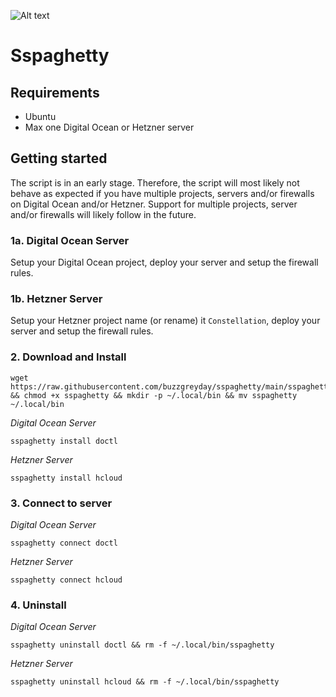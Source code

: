 ![Alt text](https://www.publicdomainpictures.net/pictures/70000/velka/cooked-fresh-spaghetti-1389122074pCK.jpg)
# Sspaghetty

## Requirements

* Ubuntu
* Max one Digital Ocean or Hetzner server

## Getting started

The script is in an early stage. Therefore, the script will most likely not behave as expected if you have multiple projects, servers and/or firewalls on Digital Ocean and/or Hetzner. Support for multiple projects, server and/or firewalls will likely follow in the future.

### 1a. Digital Ocean Server

Setup your Digital Ocean project, deploy your server and setup the firewall rules.

### 1b. Hetzner Server

Setup your Hetzner project name (or rename) it `Constellation`, deploy your server and setup the firewall rules.

### 2. Download and Install
```
wget https://raw.githubusercontent.com/buzzgreyday/sspaghetty/main/sspaghetty && chmod +x sspaghetty && mkdir -p ~/.local/bin && mv sspaghetty ~/.local/bin
```
*Digital Ocean Server*
```
sspaghetty install doctl
```
*Hetzner Server*
```
sspaghetty install hcloud
```
### 3. Connect to server
*Digital Ocean Server*
```
sspaghetty connect doctl
```
*Hetzner Server*
```
sspaghetty connect hcloud
```
### 4. Uninstall
*Digital Ocean Server*
```
sspaghetty uninstall doctl && rm -f ~/.local/bin/sspaghetty
```
*Hetzner Server*
```
sspaghetty uninstall hcloud && rm -f ~/.local/bin/sspaghetty
```